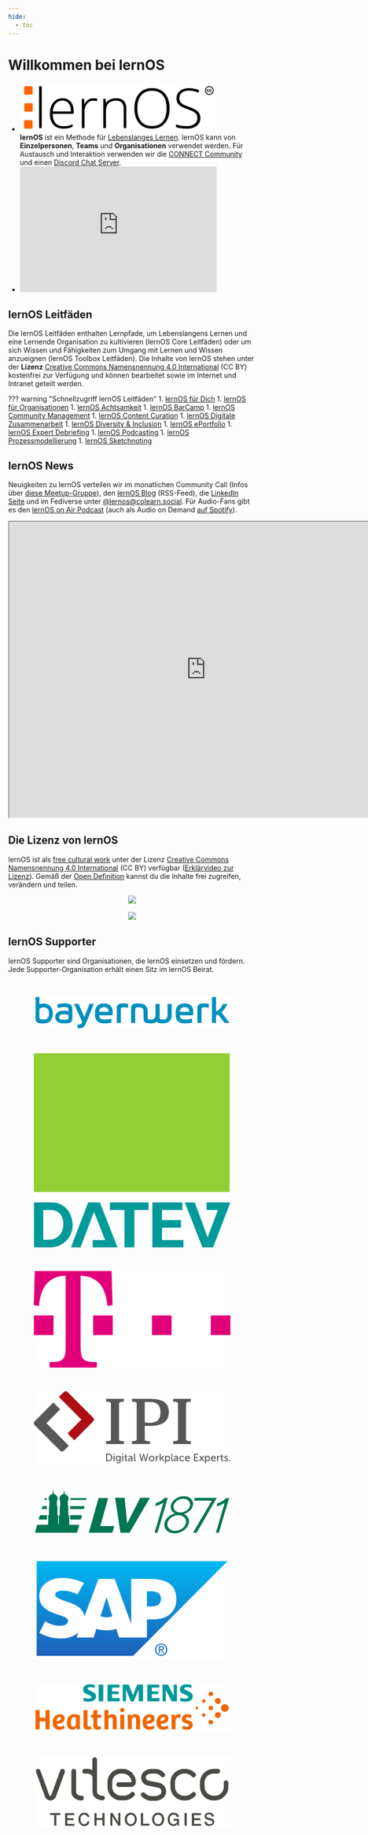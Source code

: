```yaml
---
hide:
  - toc
---
```

<style>
  .md-content__button {
    display: none;
  }
</style>


# Willkommen bei lernOS

<div class="grid cards" markdown>

- <img title="" src="https://github.com/cogneon/lernos-core/raw/master/images/lernOS%20Logo/lernOS-logo-400px.png" alt=""><br/>**lernOS** ist ein Methode für [Lebenslanges Lernen](https://de.wikipedia.org/wiki/Lebenslanges_Lernen). lernOS kann von **Einzelpersonen**, **Teams** und **Organisationen** verwendet werden. Für Austausch und Interaktion verwenden wir die [CONNECT Community](https://community.cogneon.de/) und einen [Discord Chat Server](https://discord.gg/gY6YvZyc3A).
- <iframe width="400" height="255" src="https://www.youtube-nocookie.com/embed/JoTjZOK8L2g?si=cFXyjwTzzG9oBuqe" title="YouTube video player" frameborder="0" allow="accelerometer; autoplay; clipboard-write; encrypted-media; gyroscope; picture-in-picture; web-share" referrerpolicy="strict-origin-when-cross-origin" allowfullscreen></iframe>

</div>


## lernOS Leitfäden
Die lernOS Leitfäden enthalten Lernpfade, um Lebenslangens Lernen und eine Lernende Organisation zu kultivieren (lernOS Core Leitfäden) oder um sich Wissen und Fähigkeiten zum Umgang mit Lernen und Wissen anzueignen (lernOS Toolbox Leitfäden). Die Inhalte von lernOS stehen unter der **Lizenz** [Creative Commons Namensnennung 4.0 International](https://creativecommons.org/licenses/by/4.0/deed.de) (CC BY) kostenfrei zur Verfügung und können bearbeitet sowie im Internet und Intranet geteilt werden.

??? warning "Schnellzugriff lernOS Leitfäden"
    1. [lernOS für Dich](https://cogneon.github.io/lernos-for-you/de/)
    1. [lernOS für Organisationen](https://cogneon.github.io/lernos-for-organizations/de/)
    1. [lernOS Achtsamkeit](https://cogneon.github.io/lernos-achtsamkeit/de/)
    1. [lernOS BarCamp](https://cogneon.github.io/lernos-barcamp/de/)
    1. [lernOS Community Management](https://cogneon.github.io/lernos-cmgmt/de/)
    1. [lernOS Content Curation](https://cogneon.github.io/lernos-content-curation/de/)
    1. [lernOS Digitale Zusammenarbeit](https://cogneon.github.io/lernos-digitale-zusammenarbeit/de/)
    1. [lernOS Diversity & Inclusion](https://cogneon.github.io/lernos-diversity/de/)
    1. [lernOS ePortfolio](https://cogneon.github.io/lernos-eportfolio/de/)
    1. [lernOS Expert Debriefing](https://cogneon.github.io/lernos-expert-debriefing/de/)
    1. [lernOS Podcasting](https://cogneon.github.io/lernos-podcasting/de/)
    1. [lernOS Prozessmodellierung](https://cogneon.github.io/lernos-prozessmodellierung/de/)
    1. [lernOS Sketchnoting](https://cogneon.github.io/lernos-sketchnoting/de/)


## lernOS News
Neuigkeiten zu lernOS verteilen wir im monatlichen Community Call (Infos über [diese Meetup-Gruppe](https://www.meetup.com/cogneon/)), den [lernOS Blog](https://lernos.org/de/blog/) (RSS-Feed), die [LinkedIn Seite](https://www.linkedin.com/showcase/28494203/admin/feed/posts/) und im Fediverse unter [@lernos@colearn.social](https://colearn.social/@lernos). Für Audio-Fans gibt es den [lernOS on Air Podcast](https://podcasts.cogneon.io/@loa) (auch als Audio on Demand [auf Spotify](https://open.spotify.com/show/4K9CueTvOFcrAQGIyKtwRp)).

<iframe allowfullscreen sandbox="allow-top-navigation allow-scripts allow-popups allow-popups-to-escape-sandbox" width="800" height="600" src="https://mastofeed.com/apiv2/feed?userurl=https%3A%2F%2Fcolearn.social%2Fusers%2Flernos&theme=light&size=80&header=false&replies=false&boosts=false"></iframe>


## Die Lizenz von lernOS

lernOS ist als [free cultural work](https://creativecommons.org/share-your-work/public-domain/freeworks/) unter der Lizenz [Creative Commons Namensnennung 4.0 International](https://creativecommons.org/licenses/by/4.0/deed.de) (CC BY) verfügbar ([Erklärvideo zur Lizenz](https://www.youtube.com/watch?v=qDnXgMEH1vU)). Gemäß der [Open Definition](https://opendefinition.org/od/2.1/de/) kannst du die Inhalte frei zugreifen, verändern und teilen.

<center>
<a href="https://creativecommons.org/licenses/by/4.0/deed.de" target="_blank"><img src="https://upload.wikimedia.org/wikipedia/commons/thumb/b/b7/Approved-for-free-cultural-works.svg/240px-Approved-for-free-cultural-works.svg.png" /></a>

<a href="https://creativecommons.org/licenses/by/4.0/deed.de" target="_blank"><img src="images/cc-by.png" /></a>
</center>

## lernOS  Supporter
lernOS Supporter sind Organisationen, die lernOS einsetzen und fördern. Jede Supporter-Organisation erhält einen Sitz im lernOS Beirat.

<center>
<p>&nbsp;</p>
<a href="https://www.bayernwerk.de/" target="_blank"><img src="images/logo-bayernwerk.png" /></a>
<p>&nbsp;</p>
<a href="https://www.datev.de/" target="_blank"><img src="images/logo-datev.png" /></a>
<p>&nbsp;</p>
<a href="https://www.telekom.de/" target="_blank"><img src="images/logo-deutsche-telekom.png" /></a>
<p>&nbsp;</p>
<a href="https://www.ipi-gmbh.com/" target="_blank"><img src="images/logo-ipi.png" /></a>
<p>&nbsp;</p>
<a href="https://www.lv1871.de/" target="_blank"><img src="images/logo-lv1871.png" /></a>
<p>&nbsp;</p>
<a href="https://www.sap.com/" target="_blank"><img src="images/logo-sap.png" /></a>
<p>&nbsp;</p>
<a href="https://www.siemens-healthineers.com/" target="_blank"><img src="images/logo-siemens-healthineers.png" /></a>
<p>&nbsp;</p>
<a href="https://www.vitesco-technologies.com/" target="_blank"><img src="images/logo-vitesco.png" /></a>
</center>